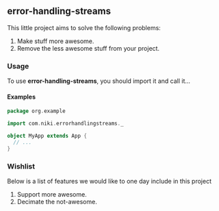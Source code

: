 ## error-handling-streams

This little project aims to solve the following problems:

1. Make stuff more awesome.
2. Remove the less awesome stuff from your project.

### Usage

To use **error-handling-streams**, you should import it and call it...

#### Examples

```scala
package org.example

import com.niki.errorhandlingstreams._

object MyApp extends App {
  // ...
}
```

### Wishlist

Below is a list of features we would like to one day include in this project

1. Support more awesome.
2. Decimate the not-awesome.

